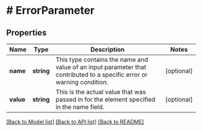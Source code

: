 # # ErrorParameter

## Properties

Name | Type | Description | Notes
------------ | ------------- | ------------- | -------------
**name** | **string** | This type contains the name and value of an input parameter that contributed to a specific error or warning condition. | [optional]
**value** | **string** | This is the actual value that was passed in for the element specified in the name field. | [optional]

[[Back to Model list]](../../README.md#models) [[Back to API list]](../../README.md#endpoints) [[Back to README]](../../README.md)
